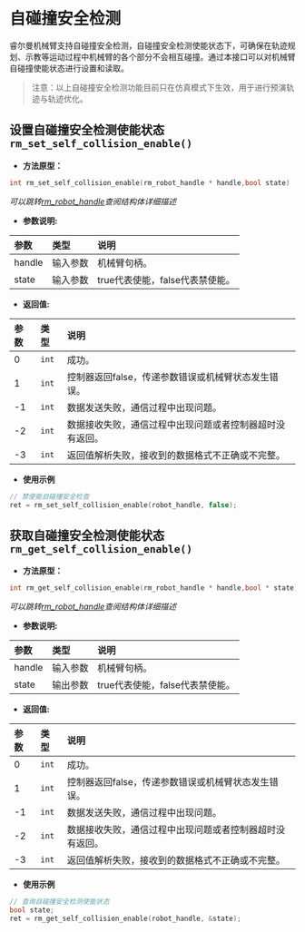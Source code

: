 # 自碰撞安全检测

睿尔曼机械臂支持自碰撞安全检测，自碰撞安全检测使能状态下，可确保在轨迹规划、示教等运动过程中机械臂的各个部分不会相互碰撞。通过本接口可以对机械臂自碰撞使能状态进行设置和读取。
>注意：以上自碰撞安全检测功能目前只在仿真模式下生效，用于进行预演轨迹与轨迹优化。


## 设置自碰撞安全检测使能状态`rm_set_self_collision_enable()`

- **方法原型：**

```C
int rm_set_self_collision_enable(rm_robot_handle * handle,bool state)
```

*可以跳转[rm_robot_handle](../struct/robotHandle)查阅结构体详细描述*

- **参数说明:**

|   参数    |   类型    |   说明    |
| :--- | :--- | :--- |
|   handle  |    输入参数    |    机械臂句柄。    |
|   state  |    输入参数    |    true代表使能，false代表禁使能。    |

- **返回值:**

|   参数    |   类型    |   说明    |
| :--- | :--- | :--- |
|   0  |    `int`    |    成功。    |
|   1  |    `int`    |    控制器返回false，传递参数错误或机械臂状态发生错误。    |
|  -1  |    `int`    |    数据发送失败，通信过程中出现问题。    |
|  -2  |    `int`    |    数据接收失败，通信过程中出现问题或者控制器超时没有返回。    |
|  -3  |    `int`    |    返回值解析失败，接收到的数据格式不正确或不完整。    |

- **使用示例**
  
```C
// 禁使能自碰撞安全检查
ret = rm_set_self_collision_enable(robot_handle, false);
```

## 获取自碰撞安全检测使能状态`rm_get_self_collision_enable()`

- **方法原型：**

```C
int rm_get_self_collision_enable(rm_robot_handle * handle,bool * state)
```

*可以跳转[rm_robot_handle](../struct/robotHandle)查阅结构体详细描述*

- **参数说明:**

|   参数    |   类型    |   说明    |
| :--- | :--- | :--- |
|   handle  |    输入参数    |    机械臂句柄。    |
|   state  |    输出参数    |    true代表使能，false代表禁使能。    |

- **返回值:**

|   参数    |   类型    |   说明    |
| :--- | :--- | :--- |
|   0  |    `int`    |    成功。    |
|   1  |    `int`    |    控制器返回false，传递参数错误或机械臂状态发生错误。    |
|  -1  |    `int`    |    数据发送失败，通信过程中出现问题。    |
|  -2  |    `int`    |    数据接收失败，通信过程中出现问题或者控制器超时没有返回。    |
|  -3  |    `int`    |    返回值解析失败，接收到的数据格式不正确或不完整。    |

- **使用示例**
  
```C
// 查询自碰撞安全检测使能状态
bool state;
ret = rm_get_self_collision_enable(robot_handle, &state);
```
